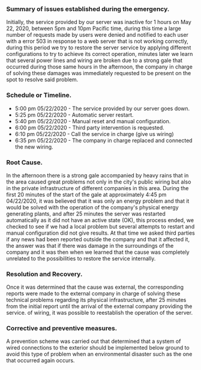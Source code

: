 ### Summary of issues established during the emergency.

Initially, the service provided by our server was inactive for 1 hours on May 22, 2020, between 5pm and 10pm Pacific time, during this time a large number of requests made by users were denied and notified to each user with a error 503 in response to a web server that is not working correctly, during this period we try to restore the server service by applying different configurations to try to achieve its correct operation, minutes later we learn that several power lines and wiring are broken due to a strong gale that occurred during those same hours in the afternoon, the company in charge of solving these damages was immediately requested to be present on the spot to resolve said problem.

### Schedule or Timeline.

- 5:00 pm 05/22/2020 - The service provided by our server goes down.
- 5:25 pm 05/22/2020 - Automatic server restart.
- 5:40 pm 05/22/2020 - Manual reset and manual configuration.
- 6:00 pm 05/22/2020 - Third party intervention is requested.
- 6:10 pm 05/22/2020 - Call the service in charge (give us wiring)
- 6:35 pm 05/22/2020 - The company in charge replaced and connected the new wiring.

### Root Cause.

In the afternoon there is a strong gale accompanied by heavy rains that in the area caused great problems not only in the city's public wiring but also in the private infrastructure of different companies in this area. During the first 20 minutes of the start of the gale at approximately 4:45 pm 04/22/2020, it was believed that it was only an energy problem and that it would be solved with the operation of the company's physical energy generating plants, and after 25 minutes the server was restarted automatically as it did not have an active state (OK), this process ended, we checked to see if we had a local problem but several attempts to restart and manual configuration did not give results. At that time we asked third parties if any news had been reported outside the company and that it affected it, the answer was that if there was damage in the surroundings of the company and it was then when we learned that the cause was completely unrelated to the possibilities to restore the service internally.

### Resolution and Recovery.

Once it was determined that the cause was external, the corresponding reports were made to the external company in charge of solving these technical problems regarding its physical infrastructure, after 25 minutes from the initial report until the arrival of the external company providing the service. of wiring, it was possible to reestablish the operation of the server.

### Corrective and preventive measures.

A prevention scheme was carried out that determined that a system of wired connections to the exterior should be implemented below ground to avoid this type of problem when an environmental disaster such as the one that occurred again occurs.
